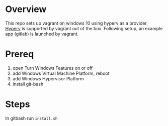 # Overview

This repo sets up vagrant on windows 10 using hyperv as a provider. [Hyperv](https://www.vagrantup.com/docs/providers/hyperv) is supported by vagrant out of the box. Following setup, an example app (gitlab) is launched by vagrant.

# Prereq

1. open Turn Windows Features on or off
2. add Windows Virtual Machine Platform, reboot
3. add Windows Hypervisor Platform
4. install git-bash 

# Steps

In gitbash run `install.sh`
